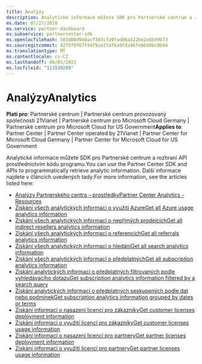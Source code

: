 ```yaml
---
title: Analýzy
description: Analytické informace můžete SDK pro Partnerské centrum a rozhraní API prostřednictvím kódu programu. Další informace najdete v článcích uvedených tady.
ms.date: 07/27/2018
ms.service: partner-dashboard
ms.subservice: partnercenter-sdk
ms.openlocfilehash: 503d00d9d4acf307cfa9fad86a322be2e8549b73
ms.sourcegitcommit: 4275f9f67f9479ce27af6a9fda96fe86d0bc0b44
ms.translationtype: MT
ms.contentlocale: cs-CZ
ms.lasthandoff: 06/05/2021
ms.locfileid: "111530289"
---
```

# <a name="analytics"></a><span data-ttu-id="623e1-104">Analýzy</span><span class="sxs-lookup"><span data-stu-id="623e1-104">Analytics</span></span>

<span data-ttu-id="623e1-105">**Platí pro**: Partnerské centrum | Partnerské centrum provozovaný společností 21Vianet | Partnerské centrum pro Microsoft Cloud Germany | Partnerské centrum pro Microsoft Cloud for US Government</span><span class="sxs-lookup"><span data-stu-id="623e1-105">**Applies to**: Partner Center | Partner Center operated by 21Vianet | Partner Center for Microsoft Cloud Germany | Partner Center for Microsoft Cloud for US Government</span></span>

<span data-ttu-id="623e1-106">Analytické informace můžete SDK pro Partnerské centrum a rozhraní API prostřednictvím kódu programu.</span><span class="sxs-lookup"><span data-stu-id="623e1-106">You can use the Partner Center SDK and APIs to programmatically retrieve analytic information.</span></span> <span data-ttu-id="623e1-107">Další informace najdete v článcích uvedených tady:</span><span class="sxs-lookup"><span data-stu-id="623e1-107">For more information, see the articles listed here:</span></span>

- [<span data-ttu-id="623e1-108">Analýzy Partnerského centra – prostředky</span><span class="sxs-lookup"><span data-stu-id="623e1-108">Partner Center Analytics - Resources</span></span>](partner-center-analytics-resources.md)
- [<span data-ttu-id="623e1-109">Získání všech analytických informací o využití Azure</span><span class="sxs-lookup"><span data-stu-id="623e1-109">Get all Azure usage analytics information</span></span>](get-all-azure-usage-analytics.md)
- [<span data-ttu-id="623e1-110">Získání všech analytických informací o nepřímých prodejcích</span><span class="sxs-lookup"><span data-stu-id="623e1-110">Get all indirect resellers analytics information</span></span>](get-all-indirect-resellers-analytics.md)
- [<span data-ttu-id="623e1-111">Získání všech analytických informací o referencích</span><span class="sxs-lookup"><span data-stu-id="623e1-111">Get all referrals analytics information</span></span>](get-all-referrals-analytics.md)
- [<span data-ttu-id="623e1-112">Získání všech analytických informací o hledání</span><span class="sxs-lookup"><span data-stu-id="623e1-112">Get all search analytics information</span></span>](get-all-search-analytics.md)
- [<span data-ttu-id="623e1-113">Získání všech analytických informací o předplatných</span><span class="sxs-lookup"><span data-stu-id="623e1-113">Get all subscription analytics information</span></span>](get-all-subscription-analytics.md)
- [<span data-ttu-id="623e1-114">Získání analytických informací o předplatných filtrovaných podle vyhledávacího dotazu</span><span class="sxs-lookup"><span data-stu-id="623e1-114">Get subscription analytics information filtered by a search query</span></span>](get-subscription-analytics-by-search-query.md)
- [<span data-ttu-id="623e1-115">Získání analytických informací o předplatných seskupených podle dat nebo podmínek</span><span class="sxs-lookup"><span data-stu-id="623e1-115">Get subscription analytics information grouped by dates or terms</span></span>](get-subscription-analytics-grouped-by-dates-or-terms.md)
- [<span data-ttu-id="623e1-116">Získání informací o nasazení licencí pro zákazníky</span><span class="sxs-lookup"><span data-stu-id="623e1-116">Get customer licenses deployment information</span></span>](get-customer-licenses-deployment-information.md)
- [<span data-ttu-id="623e1-117">Získání informací o využití licencí pro zákazníky</span><span class="sxs-lookup"><span data-stu-id="623e1-117">Get customer licenses usage information</span></span>](get-customer-licenses-usage-information.md)
- [<span data-ttu-id="623e1-118">Získání informací o nasazení licencí pro partnery</span><span class="sxs-lookup"><span data-stu-id="623e1-118">Get partner licenses deployment information</span></span>](get-partner-licenses-deployment-information.md)
- [<span data-ttu-id="623e1-119">Získání informací o využití licencí pro partnery</span><span class="sxs-lookup"><span data-stu-id="623e1-119">Get partner licenses usage information</span></span>](get-partner-licenses-usage-information.md)
